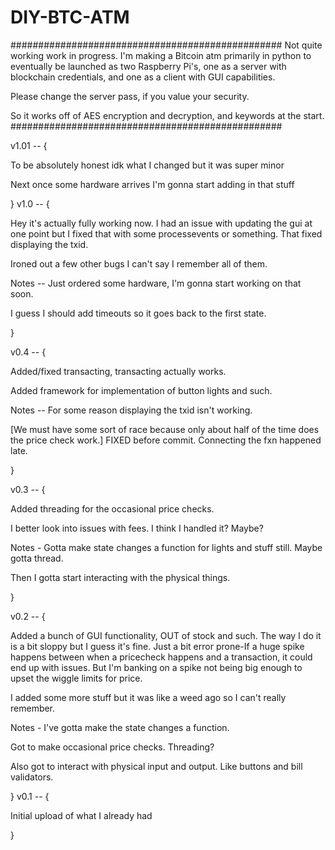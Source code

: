 # DIY-BTC-ATM
#################################################
Not quite working work in progress.
I'm making a Bitcoin atm primarily in python to eventually
be launched as two Raspberry Pi's, one as a server with blockchain credentials,
and one as a client with GUI capabilities.

Please change the server pass, if you value your security.

So it works off of AES encryption and decryption, and keywords at the start.
#################################################

v1.01 -- {

To be absolutely honest idk what I changed but it was super minor

Next once some hardware arrives I'm gonna start adding in that stuff

}
v1.0 -- {

Hey it's actually fully working now.  I had an issue with
updating the gui at one point but I fixed that with some
processevents or something.  That fixed displaying the txid.

Ironed out a few other bugs I can't say I remember all of them.

Notes -- Just ordered some hardware, I'm gonna start working on
that soon.

I guess I should add timeouts so it goes back to the first state.

}

v0.4 -- {

Added/fixed transacting, transacting actually works.

Added framework for implementation of button lights and such.

Notes -- For some reason displaying the txid isn't working.

[We must have some sort of race because only about half of the time does the
price check work.]  FIXED before commit.  Connecting the fxn happened late.

}

v0.3 -- {

Added threading for the occasional price checks.

I better look into issues with fees.  I think I handled it?  Maybe?

Notes - Gotta make state changes a function for lights and stuff still.
Maybe gotta thread.

Then I gotta start interacting with the physical things.

}

v0.2 -- {

Added a bunch of GUI functionality, OUT of stock and such.
The way I do it is a bit sloppy but I guess it's fine.
Just a bit error prone-If a huge spike happens between when a pricecheck happens and a transaction,
it could end up with issues.  But I'm banking on a spike not being big enough to upset the wiggle limits for price.

I added some more stuff but it was like a weed ago so I can't really remember.

Notes - I've gotta make the state changes a function.

Got to make occasional price checks.  Threading?

Also got to interact with physical input and output.
Like buttons and bill validators.

}
v0.1 -- {

Initial upload of what I already had

}
